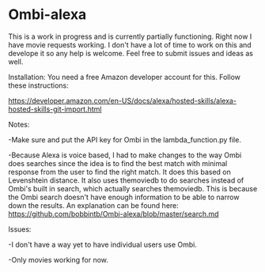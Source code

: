 # Ombi-alexa

This is a work in progress and is currently partially functioning. Right now I have movie requests working. I don't have a lot of time to work on this and develope it so any help is welcome. Feel free to submit issues and ideas as well.

Installation:
You need a free Amazon developer account for this. Follow these instructions:

https://developer.amazon.com/en-US/docs/alexa/hosted-skills/alexa-hosted-skills-git-import.html

Notes:

-Make sure and put the API key for Ombi in the lambda_function.py file.

-Because Alexa is voice based, I had to make changes to the way Ombi does searches since the idea is to find the best match with minimal response from the user to find the right match. It does this based on Levenshtein distance. It also uses themoviedb to do searches instead of Ombi's built in search, which actually searches themoviedb. This is because the Ombi search doesn't have enough information to be able to narrow down the results. An explanation can be found here:
https://github.com/bobbintb/Ombi-alexa/blob/master/search.md

Issues:

-I don't have a way yet to have individual users use Ombi. 

-Only movies working for now.
